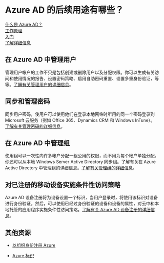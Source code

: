 <properties 
	pageTitle="Azure AD 的后续用途有哪些？ - Azure 教程" 
	description="介绍使用 Azure AD 可以完成的高级任务。" 
	services="active-directory" 
	documentationCenter="" 
	authors="curtand" 
	manager="terrylan" 
	editor=""/>

<tags 
	wacn.date="05/15/2015"
	ms.service="active-directory" 
	ms.workload="identity" 
	ms.tgt_pltfrm="na" 
	ms.devlang="na" 
	ms.topic="hero-article" 
	ms.date="04/20/2015" 
	ms.author="curtand"/>

# Azure AD 的后续用途有哪些？

[什么是 Azure AD？](/documentation/articles/active-directory-whatis)<br>
[工作原理](/documentation/articles/active-directory-works)<br>
[入门](/documentation/articles/active-directory-get-started)<br>
[了解详细信息](/documentation/articles/active-directory-learn-map)

## 在 Azure AD 中管理用户

管理用户帐户的工作不只是包括创建或删除用户以及分配权限。你可以生成有关访问和使用情况的报告、设置密码策略、启用自助密码重置、设置多重身份验证，等等。[了解有关管理用户的详细信息](https://msdn.microsoft.com/zh-CN/library/azure/hh967609.aspx)。

## 同步和管理密码

同步用户密码，使用户可以使用他们在登录本地网络时所用的同一个密码登录到 Microsoft 云服务（例如 Office 365、Dynamics CRM 和 Windows InTune）。[了解有关管理密码的详细信息](https://msdn.microsoft.com/zh-CN/library/azure/dn510386.aspx)。 

## 在 Azure AD 中管理组

使用组可以一次性向许多帐户分配一组公用的权限，而不用为每个帐户单独分配。你还可以从本地 Windows Server Active Directory 同步组。了解有关在 Azure Active Directory 中管理组的详细信息。[了解有关管理组的详细信息](https://msdn.microsoft.com/zh-CN/library/azure/dn532279.aspx)。 

## 对已注册的移动设备实施条件性访问策略

Azure AD 设备注册将为设备设置一个标识，当用户登录时，将使用该标识对设备进行身份验证。然后，可以使用已经过身份验证的设备和设备的属性，对云中和本地托管的应用程序实施条件性访问策略。[了解有关 Azure AD 设备注册的详细信息](https://msdn.microsoft.com/zh-CN/library/azure/dn903763.aspx)。 


## 其他资源

* [以组织身份注册 Azure](/documentation/articles/sign-up-organization)

* [Azure 标识](/documentation/articles/fundamentals-identity)




<!--HONumber=53-->